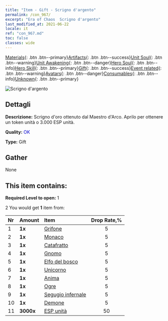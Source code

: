 ```yaml
---
title: "Item - Gift - Scrigno d'argento"
permalink: /con_967/
excerpt: "Era of Chaos  Scrigno d'argento"
last_modified_at: 2021-06-22
locale: it
ref: "con_967.md"
toc: false
classes: wide
---
```

 [Materials](/ItemsIT/){: .btn .btn--primary}[Artifacts](/ItemsIT/Artifacts/){: .btn .btn--success}[Unit Soul](/ItemsIT/UnitSoul/){: .btn .btn--warning}[Unit Awakening](/ItemsIT/UnitAwakening/){: .btn .btn--danger}[Hero Soul](/ItemsIT/HeroSoul/){: .btn .btn--info}[Hero Skill](/ItemsIT/HeroSkill/){: .btn .btn--primary}[Gift](/ItemsIT/Gift/){: .btn .btn--success}[Event related](/ItemsIT/Events/){: .btn .btn--warning}[Avatars](/ItemsIT/Avatars/){: .btn .btn--danger}[Consumables](/ItemsIT/Consumables/){: .btn .btn--info}[Unknown](/ItemsIT/Unknown/){: .btn .btn--primary}

 ![Scrigno d'argento](/images/t/i_50002.png)

## Dettagli
 **Descrizione:** Scrigno d'oro ottenuto dal Maestro d'Arco. Aprilo per ottenere un token unità o 3.000 ESP unità.

 **Quality:** <span style="color: #0000CD">OK</span>

 **Type:** Gift

## Gather

  None

## This item contains:

 **Required Level to open:** 1

 2 You would get **1** item  from:

  | Nr | Amount |     Item    | Drop Rate,% |
  |:---|:-------|:------------|:---------:|
  | 1 |  **1x** | [Grifone](/ItemsIT/unt_192/) | 5 | 
  | 2 |  **1x** | [Monaco](/ItemsIT/unt_194/) | 5 | 
  | 3 |  **1x** | [Catafratto](/ItemsIT/unt_195/) | 5 | 
  | 4 |  **1x** | [Gnomo](/ItemsIT/unt_200/) | 5 | 
  | 5 |  **1x** | [Elfo del bosco](/ItemsIT/unt_201/) | 5 | 
  | 6 |  **1x** | [Unicorno](/ItemsIT/unt_204/) | 5 | 
  | 7 |  **1x** | [Anima](/ItemsIT/unt_210/) | 5 | 
  | 8 |  **1x** | [Ogre](/ItemsIT/unt_220/) | 5 | 
  | 9 |  **1x** | [Segugio infernale](/ItemsIT/unt_228/) | 5 | 
  | 10 |  **1x** | [Demone](/ItemsIT/unt_229/) | 5 | 
  | 11 |  **3000x** | [ESP unità](/ItemsIT/con_902/) | 50 | 
